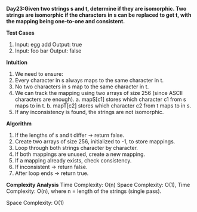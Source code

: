 **Day23:Given two strings s and t, determine if they are isomorphic.
Two strings are isomorphic if the characters in s can be replaced to get t, with the mapping being one-to-one and consistent.**

**Test Cases**
1. Input: egg   add
  Output: true
2. Input: foo  bar
   Output: false

**Intuition**
1. We need to ensure:
2. Every character in s always maps to the same character in t.
3. No two characters in s map to the same character in t.
4. We can track the mapping using two arrays of size 256 (since ASCII characters are enough).
   a. mapS[c1] stores which character c1 from s maps to in t.
   b. mapT[c2] stores which character c2 from t maps to in s.
5. If any inconsistency is found, the strings are not isomorphic.

**Algorithm** 
1. If the lengths of s and t differ → return false.
2. Create two arrays of size 256, initialized to -1, to store mappings.
3. Loop through both strings character by character.
4. If both mappings are unused, create a new mapping.
5. If a mapping already exists, check consistency.
6. If inconsistent → return false.
7. After loop ends → return true.
   
 **Complexity Analysis**
Time Complexity: O(n)
Space Complexity: O(1),
Time Complexity: O(n), where n = length of the strings (single pass).

Space Complexity: O(1)
